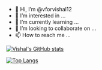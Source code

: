 - 👋 Hi, I’m @vforvishal12
- 👀 I’m interested in ...
- 🌱 I’m currently learning ...
- 💞️ I’m looking to collaborate on ...
- 📫 How to reach me ...



[![Vishal's GitHub stats](https://github-readme-stats.vercel.app/api?username=vforvishal12)](https://github.com/vforvishal12/github-readme-stats)

[![Top Langs](https://github-readme-stats.vercel.app/api/top-langs/?username=vforvishal12&layout=compact)](https://github.com/vforvishal12/github-readme-stats)

<!---
vforvishal12/vforvishal12 is a ✨ special ✨ repository because its `README.md` (this file) appears on your GitHub profile.
You can click the Preview link to take a look at your changes.
--->
